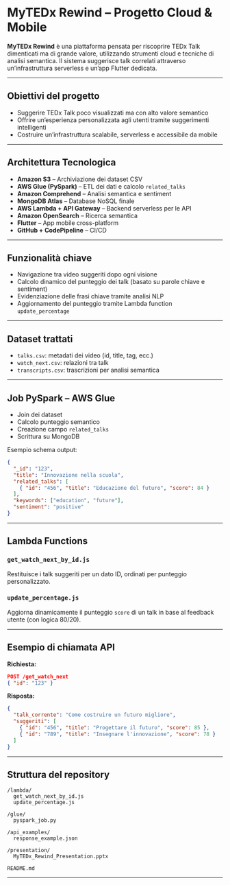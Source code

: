 # MyTEDx Rewind – Progetto Cloud & Mobile

**MyTEDx Rewind** è una piattaforma pensata per riscoprire TEDx Talk dimenticati ma di grande valore, utilizzando strumenti cloud e tecniche di analisi semantica. Il sistema suggerisce talk correlati attraverso un’infrastruttura serverless e un’app Flutter dedicata.

---

## Obiettivi del progetto

- Suggerire TEDx Talk poco visualizzati ma con alto valore semantico
- Offrire un’esperienza personalizzata agli utenti tramite suggerimenti intelligenti
- Costruire un’infrastruttura scalabile, serverless e accessibile da mobile

---

## Architettura Tecnologica

- **Amazon S3** – Archiviazione dei dataset CSV
- **AWS Glue (PySpark)** – ETL dei dati e calcolo `related_talks`
- **Amazon Comprehend** – Analisi semantica e sentiment
- **MongoDB Atlas** – Database NoSQL finale
- **AWS Lambda + API Gateway** – Backend serverless per le API
- **Amazon OpenSearch** – Ricerca semantica
- **Flutter** – App mobile cross-platform
- **GitHub + CodePipeline** – CI/CD

---

## Funzionalità chiave

- Navigazione tra video suggeriti dopo ogni visione
- Calcolo dinamico del punteggio dei talk (basato su parole chiave e sentiment)
- Evidenziazione delle frasi chiave tramite analisi NLP
- Aggiornamento del punteggio tramite Lambda function `update_percentage`

---

## Dataset trattati

- `talks.csv`: metadati dei video (id, title, tag, ecc.)
- `watch_next.csv`: relazioni tra talk
- `transcripts.csv`: trascrizioni per analisi semantica

---

## Job PySpark – AWS Glue

- Join dei dataset
- Calcolo punteggio semantico
- Creazione campo `related_talks`
- Scrittura su MongoDB

Esempio schema output:

```json
{
  "_id": "123",
  "title": "Innovazione nella scuola",
  "related_talks": [
    { "id": "456", "title": "Educazione del futuro", "score": 84 }
  ],
  "keywords": ["education", "future"],
  "sentiment": "positive"
}
```

---

## Lambda Functions

### `get_watch_next_by_id.js`
Restituisce i talk suggeriti per un dato ID, ordinati per punteggio personalizzato.

### `update_percentage.js`
Aggiorna dinamicamente il punteggio `score` di un talk in base al feedback utente (con logica 80/20).

---

## Esempio di chiamata API

**Richiesta:**
```json
POST /get_watch_next
{ "id": "123" }
```

**Risposta:**
```json
{
  "talk_corrente": "Come costruire un futuro migliore",
  "suggeriti": [
    { "id": "456", "title": "Progettare il futuro", "score": 85 },
    { "id": "789", "title": "Insegnare l'innovazione", "score": 78 }
  ]
}
```

---

## Struttura del repository

```
/lambda/
  get_watch_next_by_id.js
  update_percentage.js

/glue/
  pyspark_job.py

/api_examples/
  response_example.json

/presentation/
  MyTEDx_Rewind_Presentation.pptx

README.md
```

---

